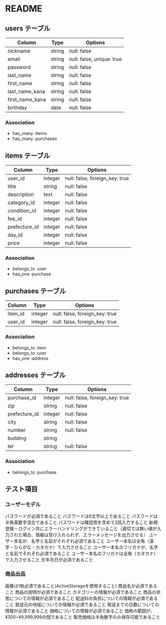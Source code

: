 # README

## users テーブル

| Column          | Type   | Options     | 
| --------------- | ------ | ----------- | 
| nickname        | string | null: false | 
| email           | string | null: false, unique: true | 
| password        | string | null: false | 
| last_name       | string | null: false | 
| first_name      | string | null: false | 
| last_name_kana  | string | null: false | 
| first_name_kana | string | null: false | 
| birthday        | date   | null: false | 

### Association
- has_many :items
- has_many :purchases

## items テーブル
| Column          | Type    | Options     | 
| --------------- | ------- | ----------- | 
| user_id         | integer | null: false, foreign_key: true | 
| title           | string  | null: false | 
| description     | text    | null: false | 
| category_id     | integer | null: false | 
| condition_id    | integer | null: false | 
| fee_id          | integer | null: false | 
| prefecture_id   | integer | null: false | 
| day_id          | integer | null: false | 
| price           | integer | null: false | 

### Association
- belongs_to :user
- has_one :purchase

## purchases テーブル
| Column     | Type       | Options                        | 
| ---------- | ---------- | ------------------------------ | 
| item_id    | integer    | null: false, foreign_key: true | 
| user_id    | integer    | null: false, foreign_key: true | 

### Association
- belongs_to :item
- belongs_to :user
- has_one :address

## addresses  テーブル
| Column         | Type    | Options                        | 
| -------------- | ------- | ------------------------------ | 
| purchase_id    | integer | null: false, foreign_key: true |
| zip            | string  | null: false                    | 
| prefecture_id  | integer | null: false                    | 
| city           | string  | null: false                    | 
| number         | string  | null: false                    | 
| building       | string  |                                | 
| tel            | string  | null: false                    | 

### Association
- belongs_to :purchase

## テスト項目
### ユーザーモデル
パスワードが必須であること
パスワードは6文字以上であること
パスワードは半角英数字混合であること
パスワードは確認用を含めて2回入力すること
新規登録・ログイン共にエラーハンドリングができていること（適切では無い値が入力された場合、情報は受け入れられず、エラーメッセージを出力させる）
ユーザー本名が、名字と名前がそれぞれ必須であること
ユーザー本名は全角（漢字・ひらがな・カタカナ）で入力させること
ユーザー本名のフリガナが、名字と名前でそれぞれ必須であること
ユーザー本名のフリガナは全角（カタカナ）で入力させること
生年月日が必須であること
### 商品出品
画像は1枚必須であること(ActiveStorageを使用すること)
商品名が必須であること
商品の説明が必須であること
カテゴリーの情報が必須であること
商品の状態についての情報が必須であること
配送料の負担についての情報が必須であること
発送元の地域についての情報が必須であること
発送までの日数についての情報が必須であること
価格についての情報が必須であること
価格の範囲が、¥300~¥9,999,999の間であること
販売価格は半角数字のみ保存可能であること